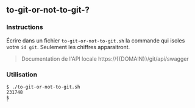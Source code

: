 ## to-git-or-not-to-git-?

### Instructions

Écrire dans un fichier `to-git-or-not-to-git.sh` la commande qui isoles votre `id git`.
Seulement les chiffres apparaitront.

> Documentation de l'API locale https://{{DOMAIN}}/git/api/swagger

### Utilisation

```console
$ ./to-git-or-not-to-git.sh
231748
$
`
```
